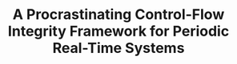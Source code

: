 ---
title: "A Procrastinating Control-Flow Integrity Framework for Periodic Real-Time Systems"
collection: publications
venue: 'International Conference on Real-Time Networks and Systems (RTNS)'
citation: 'Tanmaya Mishra, *Jinwen Wang*, Thidapat Chantem, Ryan Gerdes and Ning Zhang. "A Procrastinating Control-Flow Integrity Framework for Periodic Real-Time Systems.", International Conference on Real-Time Networks and Systems (RTNS), 2023.'
---